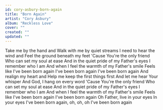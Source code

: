 ```yaml
---
id: cory-asbury-born-again
title: "Born Again"
artist: "Cory Asbury"
album: "Reckless Love"
cover: ""
created: ""
updated: ""
---
```


Take me by the hand and
Walk with me by quiet streams
I need to hear the wind and
Feel the ground beneath my feet
'Cause You're the only friend
Who can set my soul at ease
And in the quiet pride of my Father's eyes
I remember who I am
And when I feel the warmth of my Father's smile
Feels like I've been born again
I've been born again
I've been born again
And realign my heart and
Help me keep the first things first
And let me hear Your whisper
And God, I hang on every word
'Cause You're the only friend
Who can set my soul at ease
And in the quiet pride of my Father's eyes
I remember who I am
And when I feel the warmth of my Father's smile
Feels like I've been born again
I've been born again
Oh Father, live in your eyes
In your eyes
I've been born again, oh, oh, oh
I've been born again